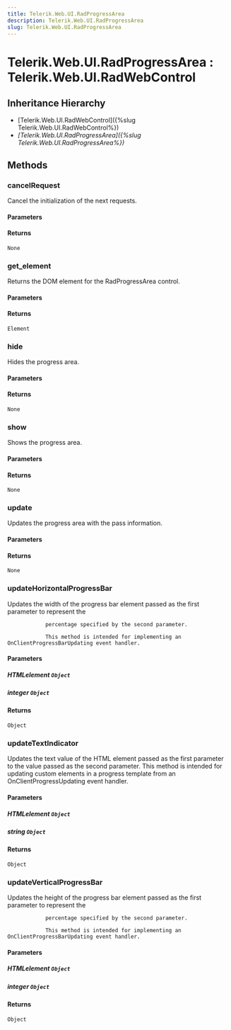 ```yaml
---
title: Telerik.Web.UI.RadProgressArea
description: Telerik.Web.UI.RadProgressArea
slug: Telerik.Web.UI.RadProgressArea
---
```


# Telerik.Web.UI.RadProgressArea : Telerik.Web.UI.RadWebControl

## Inheritance Hierarchy

* [Telerik.Web.UI.RadWebControl]({%slug Telerik.Web.UI.RadWebControl%})
* *[Telerik.Web.UI.RadProgressArea]({%slug Telerik.Web.UI.RadProgressArea%})*


## Methods

### cancelRequest

Cancel the initialization of the next requests.

#### Parameters

#### Returns

`None` 

### get_element

Returns the DOM element for the RadProgressArea control.

#### Parameters

#### Returns

`Element` 

### hide

Hides the progress area.

#### Parameters

#### Returns

`None` 

### show

Shows the progress area.

#### Parameters

#### Returns

`None` 

### update

Updates the progress area with the pass information.

#### Parameters

#### Returns

`None` 

### updateHorizontalProgressBar

Updates the width of the progress bar element passed as the first parameter to represent the

                percentage specified by the second parameter.

                This method is intended for implementing an OnClientProgressBarUpdating event handler.

#### Parameters

##### HTMLelement `Object`

##### integer `Object`

#### Returns

`Object` 

### updateTextIndicator

Updates the text value of the HTML element passed as the first parameter to the value
passed as the second parameter.
This method is intended for updating custom elements in a progress template from an
OnClientProgressUpdating event handler.

#### Parameters

##### HTMLelement `Object`

##### string `Object`

#### Returns

`Object` 

### updateVerticalProgressBar

Updates the height of the progress bar element passed as the first parameter to represent the

                percentage specified by the second parameter.

                This method is intended for implementing an OnClientProgressBarUpdating event handler.

#### Parameters

##### HTMLelement `Object`

##### integer `Object`

#### Returns

`Object` 


